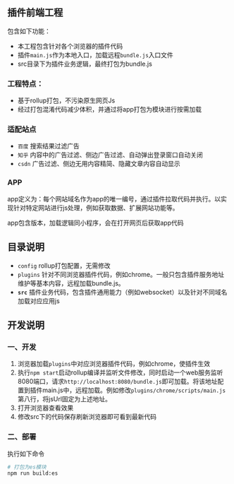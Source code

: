 ## 插件前端工程
包含如下功能：
- 本工程包含针对各个浏览器的插件代码
- 插件`main.js`作为本地入口，加载远程`bundle.js`入口文件
- src目录下为插件业务逻辑，最终打包为bundle.js

### 工程特点：
- 基于rollup打包，不污染原生网页Js
- 经过打包混淆代码减少体积，并通过将app打包为模块进行按需加载

### 适配站点
- `百度` 搜索结果过滤广告
- `知乎` 内容中的广告过滤、侧边广告过滤、自动弹出登录窗口自动关闭
- `csdn` 广告过滤、侧边无用内容精简、隐藏文章内容自动显示

### APP
app定义为：每个网站域名作为app的唯一编号，通过插件拉取代码并执行。以实现针对特定网站进行js处理，例如获取数据、扩展网站功能等。

app包含版本，加载逻辑同小程序，会在打开网页后获取app代码


## 目录说明
- `config` rollup打包配置，无需修改
- `plugins` 针对不同浏览器插件代码，例如chrome。一般只包含插件服务地址维护等基本内容，远程加载bundle.js。
- **`src`** 插件业务代码，包含插件通用能力（例如websocket）以及针对不同域名加载对应应用js

## 开发说明
### 一、开发
1. 浏览器加载`plugins`中对应浏览器插件代码，例如chrome，使插件生效
2. 执行`npm start`启动rollup编译并监听文件修改，同时启动一个web服务监听8080端口，请求`http://localhost:8080/bundle.js`即可加载。将该地址配置到插件main.js中，远程加载。例如修改`plugins/chrome/scripts/main.js`第八行，将jsUrl固定为上述地址。
3. 打开浏览器查看效果
4. 修改src下的代码保存刷新浏览器即可看到最新代码


### 二、部署
执行如下命令
```sh
# 打包为es模块
npm run build:es
```
